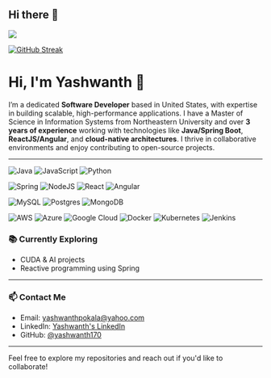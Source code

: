 ## Hi there 👋
![](https://komarev.com/ghpvc/?username=yashwanth170)

[![GitHub Streak](https://streak-stats.demolab.com/?user=yashwanth170)](https://git.io/streak-stats)
# Hi, I'm Yashwanth 👋

I’m a dedicated **Software Developer** based in United States, with expertise in building scalable, high-performance applications. I have a Master of Science in Information Systems from Northeastern University and over **3 years of experience** working with technologies like **Java/Spring Boot**, **ReactJS/Angular**, and **cloud-native architectures**. I thrive in collaborative environments and enjoy contributing to open-source projects.

---

![Java](https://img.shields.io/badge/java-%23ED8B00.svg?style=for-the-badge&logo=openjdk&logoColor=white) ![JavaScript](https://img.shields.io/badge/javascript-%23323330.svg?style=for-the-badge&logo=javascript&logoColor=%23F7DF1E) ![Python](https://img.shields.io/badge/python-3670A0?style=for-the-badge&logo=python&logoColor=ffdd54) 

![Spring](https://img.shields.io/badge/spring-%236DB33F.svg?style=for-the-badge&logo=spring&logoColor=white) ![NodeJS](https://img.shields.io/badge/node.js-6DA55F?style=for-the-badge&logo=node.js&logoColor=white) ![React](https://img.shields.io/badge/react-%2320232a.svg?style=for-the-badge&logo=react&logoColor=%2361DAFB) ![Angular](https://img.shields.io/badge/angular-%23DD0031.svg?style=for-the-badge&logo=angular&logoColor=white)  

![MySQL](https://img.shields.io/badge/mysql-4479A1.svg?style=for-the-badge&logo=mysql&logoColor=white) ![Postgres](https://img.shields.io/badge/postgres-%23316192.svg?style=for-the-badge&logo=postgresql&logoColor=white) ![MongoDB](https://img.shields.io/badge/MongoDB-%234ea94b.svg?style=for-the-badge&logo=mongodb&logoColor=white)

![AWS](https://img.shields.io/badge/AWS-%23FF9900.svg?style=for-the-badge&logo=amazon-aws&logoColor=white) ![Azure](https://img.shields.io/badge/azure-%230072C6.svg?style=for-the-badge&logo=microsoftazure&logoColor=white) ![Google Cloud](https://img.shields.io/badge/GoogleCloud-%234285F4.svg?style=for-the-badge&logo=google-cloud&logoColor=white) ![Docker](https://img.shields.io/badge/docker-%230db7ed.svg?style=for-the-badge&logo=docker&logoColor=white) ![Kubernetes](https://img.shields.io/badge/kubernetes-%23326ce5.svg?style=for-the-badge&logo=kubernetes&logoColor=white) ![Jenkins](https://img.shields.io/badge/jenkins-%232C5263.svg?style=for-the-badge&logo=jenkins&logoColor=white)


### 📚 Currently Exploring

- CUDA & AI projects
- Reactive programming using Spring

---

### 📫 Contact Me

- Email: [yashwanthpokala@yahoo.com](mailto:yashwanthpokala@yahoo.com)
- LinkedIn: [Yashwanth's LinkedIn](https://www.linkedin.com/in/yashwanth-yash-pokala-45696b167/)
- GitHub: [@yashwanth170](https://github.com/yashwanth170)

---

Feel free to explore my repositories and reach out if you'd like to collaborate!

